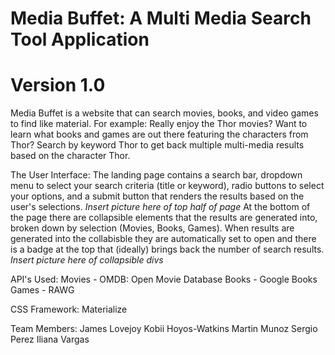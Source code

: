 # Media Buffet: A Multi Media Search Tool Application
# Version 1.0
Media Buffet is a website that can search movies, books, and video games to find like material.
For example: Really enjoy the Thor movies? Want to learn what books and games are out there featuring the characters from Thor? Search by keyword Thor to get back multiple multi-media results based on the character Thor. 

The User Interface:
The landing page contains a search bar, dropdown menu to select your search criteria (title or keyword), radio buttons to select your options, and a submit button that renders the results based on the user's selections. 
*Insert picture here of top half of page*
At the bottom of the page there are collapsible elements that the results are generated into, broken down by selection (Movies, Books, Games). When results are generated into the collabisble they are automatically set to open and there is a badge at the top that (ideally) brings back the number of search results.
*Insert picture here of collapsible divs*

API's Used:
Movies - OMDB: Open Movie Database
Books - Google Books
Games - RAWG

CSS Framework:
Materialize

Team Members:
James Lovejoy
Kobii Hoyos-Watkins
Martin Munoz
Sergio Perez
Iliana Vargas

